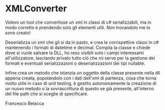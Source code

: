 # XMLConverter
Volevo un tool che convertisse un xml in classi di c# serializzabili, ma in modo corretto e prendendo solo gli elementi utili.
Non trovandolo me lo sono creato!

Deserializza un xml che gli si da in pasto, e crea le corrispettive classi in c# mantenendo i formati di datetime e decimal.
Compila la classe e chiede dove si vuole salvare la DLL, ho reso visibili solo i campi interessanti all'utilizzatore,
lasciando privato tutto ciò che mi serve per la gestione dei formati e eventuali serializzazioni o deserializzazioni dei tipi nullable.

Infine crea un metodo che istanzia un oggetto della classe presente nella dll appena creata, popolandolo con i dati dell'xml di partenza,
cosa che torna molto utile in caso di unit testing, è gestito autonomamente la creazione di un nuovo metodo o la sovrascrittura di questo
se già presente, all'interno del file path che si sceglie di specificare.

Francesco Belacca
